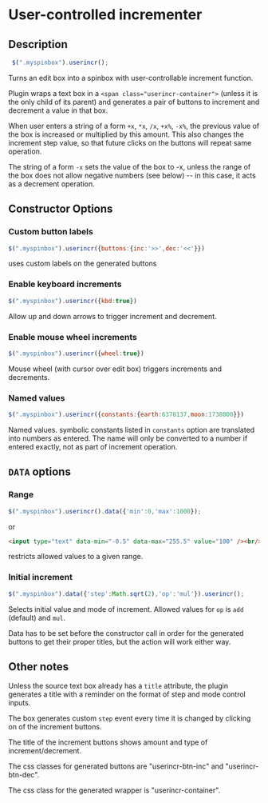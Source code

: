 User-controlled incrementer
===========================

Description
-----------

```javascript
 $(".myspinbox").userincr();
```

Turns an edit box into a spinbox with user-controllable increment function.

Plugin wraps a text box in a `<span class="userincr-container">` (unless it is
the only child of its parent) and generates a pair of buttons to increment and
decrement a value in that box.

When user enters a string of a form `+x`, `*x`, `/x`, `+x%`, `-x%`, the
previous value of the box is increased or multiplied by this amount. This also
changes the increment step value, so that future clicks on the buttons will
repeat same operation.

The string of a form `-x` sets the value of the box to -x, unless the range of
the box does not allow negative numbers (see below) -- in this case, it acts as
a decrement operation.

Constructor Options
-------------------
### Custom button labels
```javascript
$(".myspinbox").userincr({buttons:{inc:'>>',dec:'<<'}})
```
uses custom labels on the generated buttons

### Enable keyboard increments
```javascript
$(".myspinbox").userincr({kbd:true})
```
Allow up and down arrows to trigger increment and decrement.

### Enable mouse wheel increments
```javascript
$(".myspinbox").userincr({wheel:true})
```
Mouse wheel (with cursor over edit box) triggers increments and decrements.
### Named values
```javascript
$(".myspinbox").userincr({constants:{earth:6378137,moon:1738000}})
```
Named values. symbolic constants listed in `constants` option are translated into numbers as entered. The name will only be converted to a number if entered exactly, not as part of increment operation.

`DATA` options
--------------
### Range
```javascript
$(".myspinbox").userincr().data({'min':0,'max':1000});
```
or
```html
<input type="text" data-min="-0.5" data-max="255.5" value="100" /><br/>
```
restricts allowed values to a given range.

### Initial increment
```javascript
$(".myspinbox").data({'step':Math.sqrt(2),'op':'mul'}).userincr();
```
Selects initial value and mode of increment. Allowed values for `op` is `add` (default) and `mul`.

Data has to be set before the constructor call in order for the generated
buttons to get their proper titles, but the action will work either way.


Other notes
-----------
Unless the source text box already has a `title` attribute, the plugin
generates a title with a reminder on the format of step and mode control
inputs.

The box generates custom `step` event every time it is changed by clicking on
of the increment buttons.

The title of the increment buttons shows amount and type of
increment/decrement.

The css classes for generated buttons are "userincr-btn-inc" and
"userincr-btn-dec".

The css class for the generated wrapper is "userincr-container".




